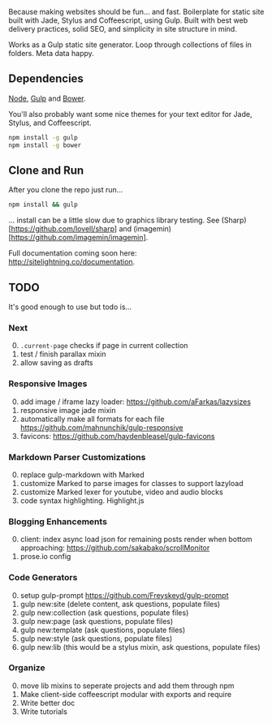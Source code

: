 Because making websites should be fun... and fast. Boilerplate for static site built with Jade, Stylus and Coffeescript, using Gulp. Built with best web delivery practices, solid SEO, and simplicity in site structure in mind.

Works as a Gulp static site generator. Loop through collections of files in folders. Meta data happy.

## Dependencies
[Node](https://nodejs.org/), [Gulp](http://gulpjs.com/) and [Bower](http://bower.io/).

You'll also probably want some nice themes for your text editor for Jade, Stylus, and Coffeescript.

```bash
npm install -g gulp
npm install -g bower
```

## Clone and Run
After you clone the repo just run...

```bash
npm install && gulp
```

... install can be a little slow due to graphics library testing. See (Sharp)[https://github.com/lovell/sharp] and (imagemin)[https://github.com/imagemin/imagemin].

Full documentation coming soon here: http://sitelightning.co/documentation.

## TODO
It's good enough to use but todo is...

### Next
0. `.current-page` checks if page in current collection
0. test / finish parallax mixin
0. allow saving as drafts

### Responsive Images
0. add image / iframe lazy loader: https://github.com/aFarkas/lazysizes 
0. responsive image jade mixin
0. automatically make all formats for each file https://github.com/mahnunchik/gulp-responsive 
0. favicons: https://github.com/haydenbleasel/gulp-favicons

### Markdown Parser Customizations
0. replace gulp-markdown with Marked
0. customize Marked to parse images for classes to support lazyload
0. customize Marked lexer for youtube, video and audio blocks
0. code syntax highlighting. Highlight.js

### Blogging Enhancements
0. client: index async load json for remaining posts render when bottom approaching: https://github.com/sakabako/scrollMonitor
0. prose.io config

### Code Generators
0. setup gulp-prompt https://github.com/Freyskeyd/gulp-prompt
0. gulp new:site (delete content, ask questions, populate files)
0. gulp new:collection (ask questions, populate files)
0. gulp new:page (ask questions, populate files)
0. gulp new:template (ask questions, populate files)
0. gulp new:style (ask questions, populate files)
0. gulp new:lib (this would be a stylus mixin, ask questions, populate files)

### Organize
0. move lib mixins to seperate projects and add them through npm
0. Make client-side coffeescript modular with exports and require
0. Write better doc
0. Write tutorials
